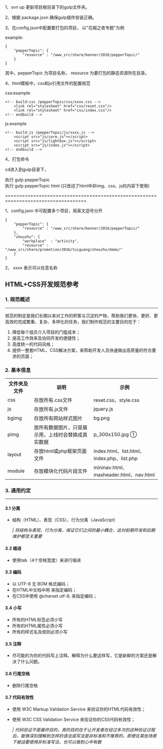 
1、svn up 更新项目根目录下的gulp文件夹。

2、根据 package.json 确保gulp插件安装正确。

3、在config.json中配置要打包的项目， 以"花椒之夜专题"为例

example:
	
	{
		"pepperTopic": {
			"resource" : "/www_src/share/banner/2016/pepperTopic/"
		}
	}

其中，pepperTopic 为项目名称， resource 为要打包的静态资源所在目录。

4、html模板中，css和js引用文件的配置规范

css:example

	<!-- build:css /pepperTopic/css/xxxx.css -->
    	<link rel="stylesheet" href="css/reset.css"/>
   		<link rel="stylesheet" href="css/index.css"/>
    <!-- endbuild -->

js:example

	<!-- build:js /pepperTopic/js/xxxx.js -->
	    <script src="js/core.js"></script>
	    <script src="js/lightbox.js"></script>
	    <script src="js/index.js"></script>
    <!-- endbuild -->

4、打包命令

cd进入到gulp目录下，

执行 gulp pepperTopic			
执行 gulp pepperTopic html  (只改动了html中非img、css、js的内容下使用)

===================================================================================

1、config.json 中可配置多个项目，用英文逗号分开

	{
		"pepperTopic": {
			"resource" : "/www_src/share/banner/2016/pepperTopic/"
		},
		"shouzhu": {
			"workplace"  : "activity",
			"resource" : "/www_src/share/promotion/2016/tuiguang/shouzhu/demo/"
		}
	}
2、 xxxx 表示可以任意名称



## HTML+CSS开发规范参考

### 1. 规范概述
***
规范的制定是我们长期以来对工作的积累与沉淀的产物，帮助我们更快、更好、更高效的完成繁重、复杂、多样化的任务，我们制作规范的主要目的在于：

1. 降低每个组员介入项目的门槛成本；
2. 提高工作效率及协同开发的便捷性；
3. 高度统一的代码风格；
4. 提供一整套HTML、CSS解决方案，来帮助开发人员快速做出高质量的符合要求的页面；

### 2. 基本信息
<table>
   <tr>
      <th>文件夹及文件</th>
      <th>说明</th>
      <th>示例</th>
   </tr>
   <tr>
      <td>css</td>
      <td>存放所有.css文件</td>
      <td>reset.css、style.css</td>
   </tr>
   <tr>
      <td>js</td>
      <td>存放所有.js文件</td>
      <td>jquery.js</td>
   </tr>
   <tr>
      <td>bgimg</td>
      <td>存放所有网站样式图片</td>
      <td>bg.png</td>
   </tr>
   <tr>
      <td>pimg</td>
      <td>放所有数据图片，只是展示用，上线时会替换成真实数据</td>
      <td>p_300x150.jpg ① </td>
   </tr>
   <tr>
      <td>layout</td>
      <td>存放html或php框架页面文件</td>
      <td>index.html、list.html、index.php、list.php</td>
   </tr>
   <tr>
      <td>module</td>
      <td>存放模块化代码片段文件</td>
      <td>mininav.html、masheader.html、nav.html </td>
   </tr>
</table>

### 3. 通用约定
***
#### 3.1 分离
* 结构（HTML）、表现（CSS）、行为分离（JavaScript）

    <em>| 将结构与表现、行为分离，保证它们之间的最小耦合，这对前期开发和后期维护都至关重要</em>
    
#### 3.2 缩进
* 使用tab（4个空格宽度）来进行缩进

#### 3.3 编码
* 以 UTF-8 无 BOM 格式编码；
* 在HTML中文档中用 <meta charset="utf-8" /> 来指定编码；
* 在CSS中使用 @charset utf-8; 来指定编码；

#### 3.4 小写
* 所有的HTML标签必须小写
* 所有的HTML属性必须小写
* 所有的样式名及规则必须小写

#### 3.5 注释
* 尽可能的为你的代码写上注释。解释为什么要这样写，它是新鲜的方案还是解决了什么问题。

#### 3.6 行尾空格
* 删除行尾空格

#### 3.7 代码有效性
* 使用 W3C Markup Validation Service  来验证你的HTML代码有效性；
* 使用 W3C CSS Validation Service  来验证你的CSS代码有效性；

    <em>| 代码验证不是最终目的，真的目的在于让开发者在经过多次的这种验证过程后，能够深刻理解到怎样的语法或写法是非标准和不推荐的，即使在某些场景下被迫要使用非标准写法，也可以做到心中有数</em>
